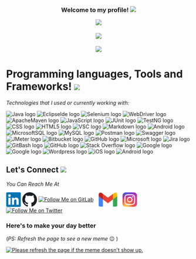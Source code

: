 <h3 align="center">
  Welcome to my profile! <img src="https://media.giphy.com/media/hvRJCLFzcasrR4ia7z/giphy.gif" width="30">
<p align="center">
  <a href="https://github.com/Aboulfetouh/Aboulfetouh"><img src="https://readme-typing-svg.herokuapp.com?font=Cabin&color=%23BB00BBB6&size=40&center=true&vCenter=true&width=650&height=65&lines=Hi+there!+%F0%9F%98%8E;My+name+is+Mohamed+.+.+.;I'm+a+QA+Automation+Engineer+%F0%9F%A4%96++;Feel+free+to+get+in+touch!+%F0%9F%98%84+"></a>
<p  align="center">
  <img src="https://api.visitorbadge.io/api/VisitorHit?path=aboulfetouh&label=Git%20Visitors&repo=github-visitors-badge&countColor=mediumorchid"/>
<p  align="center">
  <img src="https://camo.githubusercontent.com/992babdffd8c74a1502de375fbdf7e4d54773242/68747470733a2f2f6d656469612e67697068792e636f6d2f6d656469612f53576f536b4e36447854737a71494b4571762f67697068792e676966" width="400"/>
</h3>


# Programming languages, Tools and Frameworks! <img src="https://img.icons8.com/ultraviolet/32/000000/code.png"/>
                                                  
*Technologies that I used or currently working with:*

<p>
  
  <img src="https://img.shields.io/badge/Java-007396?style=for-the-badge&logo=java&logoColor=white" alt="Java logo" title="Java" height="28" />
  <img src="https://img.shields.io/badge/EclipseIde-2C2255.svg?style=for-the-badge&logo=eclipseide&logoColor=white" alt="EclipseIde logo" title="EclipseIde" height="28" />
  <img src="https://img.shields.io/badge/Selenium-43B02A.svg?style=for-the-badge&logo=selenium&logoColor=white" alt="Selenium logo" title="Selenium" height="28" />
  <img src="https://img.shields.io/badge/WebDriver-EA5906.svg?style=for-the-badge&logo=webdriverio&logoColor=white" alt="WebDriver logo" title="WebDriver" height="28" />
  <img src="https://img.shields.io/badge/ApacheMaven-C71A36.svg?style=for-the-badge&logo=apachemaven&logoColor=white" alt="ApacheMaven logo" title="ApacheMaven" height="28" />
  <img src="https://img.shields.io/badge/JavaScript-F7DF1E.svg?style=for-the-badge&logo=javascript&logoColor=black" alt="JavaScript logo" title="JavaScript" height="28" />
  <img src="https://img.shields.io/badge/JUnit-25A162.svg?style=for-the-badge&logo=junit5&logoColor=white" alt="JUnit logo" title="JUnit" height="28" />
  <img src="https://img.shields.io/badge/TestNG-E33332.svg?style=for-the-badge&logo=testinglibrary&logoColor=white" alt="TestNG logo" title="TestNG" height="28" />
  <img src="https://img.shields.io/badge/CSS-1572B6.svg?style=for-the-badge&logo=css3&logoColor=white" alt="CSS logo" title="CSS" height="28" />
  <img src="https://img.shields.io/badge/HTML-E34F26.svg?style=for-the-badge&logo=html5&logoColor=white" alt="HTML5 logo" title="HTML5" height="28" />
  <img src="https://img.shields.io/badge/Visual%20Studio%20Code-007ACC?style=for-the-badge&logo=visualstudiocode&logoColor=white" alt="VSC logo" title="Visual Studio Code" height="28" />
  <img src="https://img.shields.io/badge/Markdown-000000?style=for-the-badge&logo=markdown&logoColor=white" alt="Markdown logo" title="Markdown" height="28" />
  <img src="https://img.shields.io/badge/Android%20Studio-3DDC84.svg?style=for-the-badge&logo=android-studio&logoColor=white" alt="Android logo" title="Android Studio" height="28" />
  <img src="https://img.shields.io/badge/MicrosoftSQL-CC2927.svg?style=for-the-badge&logo=microsoftsqlserver&logoColor=white" alt="MicrosoftSQL logo" title="Microsoft SQL" height="28" />
  <img src="https://img.shields.io/badge/MySQL-4479A1.svg?style=for-the-badge&logo=mysql&logoColor=white" alt="MySQL logo" title="MySQL" height="28" />
  <img src="https://img.shields.io/badge/Postman-FF6C37?style=for-the-badge&logo=postman&logoColor=white" alt="Postman logo" title="Postman" height="28" />
  <img src="https://img.shields.io/badge/Swagger-85EA2D?style=for-the-badge&logo=Swagger&logoColor=black" alt="Swagger logo" title="Swagger" height="28" />
  <img src="https://img.shields.io/badge/JMeter-D22128?style=for-the-badge&logo=apachejmeter&logoColor=white" alt="JMeter logo" title="JMeter" height="28" />
  <img src="https://img.shields.io/badge/Bitbucket-0052CC.svg?style=for-the-badge&logo=Bitbucket&logoColor=white" alt="Bitbucket logo" title="Bitbucket" height="28" /> 
  <img src="https://img.shields.io/badge/GitHub-181717.svg?style=for-the-badge&logo=github&logoColor=white" alt="GitHub logo" title="GitHub" height="28" /> 
  <img src="https://img.shields.io/badge/Microsoft%20Azure-0078D4?style=for-the-badge&logo=microsoftazure&logoColor=white" alt="Microsoft logo" title="Microsoft Azure" height="28" />
  <img src="https://img.shields.io/badge/Jira-0052CC.svg?style=for-the-badge&logo=Jira&logoColor=white" alt="Jira logo" title="Jira" height="28" />
  <img src="https://img.shields.io/badge/Bash-121011.svg?style=for-the-badge&logo=gnu-bash&logoColor=white" alt="GitBash logo" title="Git Bash" height="28" />
  <img src="https://img.shields.io/badge/GitHub%20Actions-2088FF.svg?style=for-the-badge&logo=githubactions&logoColor=white" alt="GitHub logo" title="GitHub Actions" height="28" />
  <img src="https://img.shields.io/badge/Stack%20Overflow-F58025?style=for-the-badge&logo=stackoverflow&logoColor=white" alt="Stack Overflow logo" title="Stack Overflow" height="28" />
  <img src="https://img.shields.io/badge/Google%20Cloud-4285F4.svg?style=for-the-badge&logo=googlecloud&logoColor=white" alt="Google logo" title="Google Cloud" height="28" />
  <img src="https://img.shields.io/badge/Google%20Analytics-E37400.svg?style=for-the-badge&logo=googleanalytics&logoColor=white" alt="Google logo" title="Google Analytics" height="28" />
  <img src="https://img.shields.io/badge/Wordpress-21759B?style=for-the-badge&logo=wordpress&logoColor=white" alt="Wordpress logo" title="Wordpress" height="28" />
  <img src="https://img.shields.io/badge/iOS-000000.svg?style=for-the-badge&logo=ios&logoColor=white" alt="iOS logo" title="iOS" height="28" />
  <img src="https://img.shields.io/badge/Android-3DDC84.svg?style=for-the-badge&logo=Android&logoColor=white" alt="Android logo" title="Android" height="28" />
<!--   <img src="https://img.shields.io/badge/speedtest-141526.svg?style=for-the-badge&logo=speedtest&logoColor=white" alt="speedtest logo" title="Speedtest" height="28" /> -->
</p>  


## Let's Connect <img src="https://img.icons8.com/color-glass/28/000000/share-2.png"/>
*You Can Reach Me At*

[<img src="https://github.com/Aboulfetouh/Aboulfetouh/blob/main/Social/Linkedin.png" height="40em" align="center" alt="Follow Me on LinkedIn" title="Follow Me on LinkedIn"/>](https://www.linkedin.com/in/mohamed-mahmoud-2b729360/)
[<img src="https://github.com/Aboulfetouh/Aboulfetouh/blob/main/Social/GitHub.png" height="40em" align="center" alt="Follow Me on GitHub" title="Follow Me on GitHub"/>](https://github.com/Aboulfetouh)
[<img src="https://img.icons8.com/color/144/000000/gitlab.png" height="50em" align="center" alt="Follow Me on GitLab" title="Follow Me on GitLab"/>](https://gitlab.com/Aboulfetouh)
[<img src="https://github.com/Aboulfetouh/Aboulfetouh/blob/main/Social/Gmail.png" height="40em" align="center" alt="Get in touch on Gmail" title="Get in touch on Gmail"/>](mohkhaled.mahmoud@gmail.com)
[<img src="https://github.com/Aboulfetouh/Aboulfetouh/blob/main/Social/Instagram.png" height="40em" align="center" alt="Follow Me on Instagram" title="Follow Me on Instagram"/>](https://www.instagram.com/adam.aboulfetouh/)
[<img src="https://img.icons8.com/color/144/000000/twitter--v2.png" height="50em" align="center" alt="Follow Me on Twitter" title="Follow Me on Twitter"/>](https://twitter.com/adamaboulfetouh)


### Here's to make your day better
(*PS: Refresh the page to see a new meme* :wink: )

<a href="https://github.com/Aboulfetouh/Aboulfetouh"><img src='https://random-memer.herokuapp.com/' title="Meme" alt="Please refresh the page if the meme doesn't show up." height="400"></a>

<!--
**Aboulfetouh/Aboulfetouh** is a ✨ _special_ ✨ repository because its `README.md` (this file) appears on your GitHub profile.

Here are some ideas to get you started:

- 🔭 I’m currently working on ...
- 🌱 I’m currently learning ...
- 👯 I’m looking to collaborate on ...
- 🤔 I’m looking for help with ...
- 💬 Ask me about ...
- 📫 How to reach me: ...
- 😄 Pronouns: ...
- ⚡ Fun fact: ...
-->

<!-- [![trophy](https://github-profile-trophy.vercel.app/?username=Aboulfetouh)](https://github.com/ryo-ma/github-profile-trophy) -->

